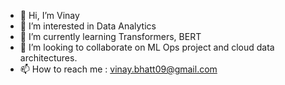 - 👋 Hi, I’m Vinay 
- 👀 I’m interested in Data Analytics
- 🌱 I’m currently learning Transformers, BERT
- 💞️ I’m looking to collaborate on ML Ops project and cloud data architectures.
- 📫 How to reach me : vinay.bhatt09@gmail.com 

<!---
VNSHANPR/VNSHANPR is a ✨ special ✨ repository because its `README.md` (this file) appears on your GitHub profile.
You can click the Preview link to take a look at your changes.
--->
